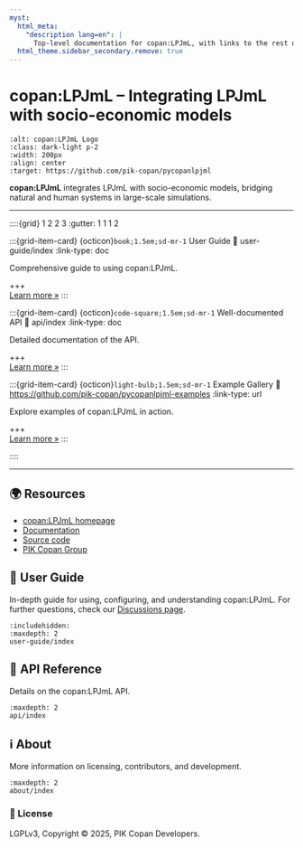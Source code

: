 ```yaml
---
myst:
  html_meta:
    "description lang=en": |
      Top-level documentation for copan:LPJmL, with links to the rest of the site.
  html_theme.sidebar_secondary.remove: true
---
```


# copan:LPJmL – Integrating LPJmL with socio-economic models

```{image} _static/logo.png
:alt: copan:LPJmL Logo
:class: dark-light p-2
:width: 200px
:align: center
:target: https://github.com/pik-copan/pycopanlpjml
```

**copan:LPJmL** integrates LPJmL with socio-economic models, bridging natural and human systems in large-scale simulations.

---

::::{grid} 1 2 2 3
:gutter: 1 1 1 2

:::{grid-item-card} {octicon}`book;1.5em;sd-mr-1` User Guide
:link: user-guide/index
:link-type: doc

Comprehensive guide to using copan:LPJmL.

+++  
[Learn more »](user-guide/index)
:::

:::{grid-item-card} {octicon}`code-square;1.5em;sd-mr-1` Well-documented API
:link: api/index
:link-type: doc

Detailed documentation of the API.

+++  
[Learn more »](api/index)
:::

:::{grid-item-card} {octicon}`light-bulb;1.5em;sd-mr-1` Example Gallery
:link: https://github.com/pik-copan/pycopanlpjml-examples
:link-type: url

Explore examples of copan:LPJmL in action.

+++  
[Learn more »](https://github.com/pik-copan/pycopanlpjml-examples)
:::

::::

---

## 🌍 Resources

- [copan:LPJmL homepage]()
- [Documentation]()
- [Source code](https://github.com/pik-copan/pycopanlpjml)
- [PIK Copan Group](https://www.pik-potsdam.de/copan)


## 📖 User Guide

In-depth guide for using, configuring, and understanding copan:LPJmL.
For further questions, check our [Discussions page](https://github.com/pik-copan/pycopanlpjml/discussions).

```{toctree}
:includehidden:
:maxdepth: 2
user-guide/index
```

## 📜 API Reference

Details on the copan:LPJmL API.

```{toctree}
:maxdepth: 2
api/index
```

## ℹ️ About

More information on licensing, contributors, and development.

```{toctree}
:maxdepth: 2
about/index
```

### 📜 License

LGPLv3, Copyright © 2025, PIK Copan Developers.
